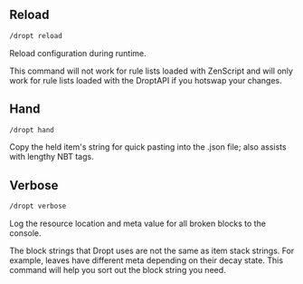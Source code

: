 ## Reload

```sh
/dropt reload
```

Reload configuration during runtime.

This command will not work for rule lists loaded with ZenScript and will only work for rule lists loaded with the DroptAPI if you hotswap your changes.

## Hand

```sh
/dropt hand
```

Copy the held item's string for quick pasting into the .json file; also assists with lengthy NBT tags.

## Verbose

```sh
/dropt verbose
```

Log the resource location and meta value for all broken blocks to the console.

The block strings that Dropt uses are not the same as item stack strings. For example, leaves have different meta depending on their decay state. This command will help you sort out the block string you need.